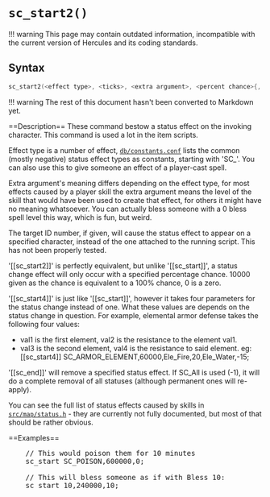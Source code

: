 # `sc_start2()`

!!! warning
	This page may contain outdated information, incompatible with the current version of Hercules and its coding standards.

## Syntax

```c
sc_start2(<effect type>, <ticks>, <extra argument>, <percent chance>{, <target ID number>});
```

!!! warning
	The rest of this document hasn't been converted to Markdown yet.

==Description==
These command bestow a status effect on the invoking character. This command is 
used a lot in the item scripts.

Effect type is a number of effect, [`db/constants.conf`](https://github.com/HerculesWS/Hercules/blob/stable/db/constants.conf) lists the common (mostly 
negative) status effect types as constants, starting with 'SC_'. You can also 
use this to give someone an effect of a player-cast spell.

Extra argument's meaning differs depending on the effect type, for most effects 
caused by a player skill the extra argument means the level of the skill that 
would have been used to create that effect, for others it might have no meaning 
whatsoever. You can actually bless someone with a 0 bless spell level this way, 
which is fun, but weird.

The target ID number, if given, will cause the status effect to appear on a 
specified character, instead of the one attached to the running script. This has 
not been properly tested.

'[[sc_start2]]' is perfectly equivalent, but unlike '[[sc_start]]', a status change 
effect will only occur with a specified percentage chance. 10000 given as the 
chance is equivalent to a 100% chance, 0 is a zero.

'[[sc_start4]]' is just like '[[sc_start]]', however it takes four parameters for the
status change instead of one. What these values are depends on the status
change in question. For example, elemental armor defense takes the following
four values:
- val1 is the first element, val2 is the resistance to the element val1.
- val3 is the second element, val4 is the resistance to said element.
eg: [[sc_start4]] SC_ARMOR_ELEMENT,60000,Ele_Fire,20,Ele_Water,-15;

'[[sc_end]]' will remove a specified status effect. If SC_All is used (-1), it will
do a complete removal of all statuses (although permanent ones will re-apply).

You can see the full list of status effects caused by skills in 
[`src/map/status.h`](https://github.com/HerculesWS/Hercules/blob/stable/src/map/status.h) - they are currently not fully documented, but most of that 
should be rather obvious.

==Examples==
<pre>
    // This would poison them for 10 minutes
    sc_start SC_POISON,600000,0;

    // This will bless someone as if with Bless 10:
    sc_start 10,240000,10;
</pre>

